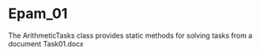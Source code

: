 # Epam_01

The ArithmeticTasks class provides static methods for solving tasks from a document Task01.docx
